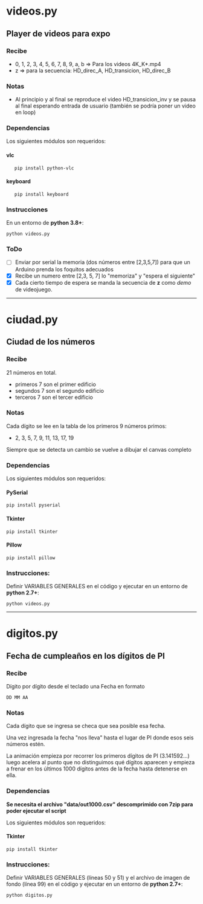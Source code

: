 # videos.py

## Player de videos para expo

### Recibe

 - 0, 1, 2, 3, 4, 5, 6, 7, 8, 9, a, b => Para los videos 4K_K*.mp4
 - z => para la secuencia: HD_direc_A, HD_transicion, HD_direc_B

### Notas

 - Al principio y al final se reproduce el video HD_transicion_inv y se pausa al final esperando entrada de usuario (también se podría poner un video en loop)

### Dependencias

Los siguientes módulos son requeridos:

#### vlc

       pip install python-vlc

#### keyboard

       pip install keyboard

### Instrucciones

En un entorno de **python 3.8+**:

    python videos.py

### ToDo

- [ ] Enviar por serial la memoria (dos números entre [2,3,5,7]) para que un Arduino prenda los foquitos adecuados
- [x] Recibe un numero entre [2,3, 5, 7] lo "memoriza" y "espera el siguiente"
- [x] Cada cierto tiempo de espera se manda la secuencia de **z** como *demo* de videojuego.

---

# ciudad.py

## Ciudad de los números

### Recibe

21 números en total.
- primeros 7 son el primer edificio
- segundos 7 son el segundo edificio
- terceros 7 son el tercer edificio

### Notas

Cada dígito se lee en la tabla de los primeros 9 números primos:
- 2, 3, 5, 7, 9, 11, 13, 17, 19

Siempre que se detecta un cambio se vuelve a dibujar el canvas completo

### Dependencias

Los siguientes módulos son requeridos:

#### PySerial

    pip install pyserial

#### Tkinter

    pip install tkinter

#### Pillow

    pip install pillow

### Instrucciones:

Definir VARIABLES GENERALES en el código y ejecutar en un entorno de **python 2.7+**:

    python videos.py

---

# digitos.py

## Fecha de cumpleaños en los dígitos de PI

### Recibe

Dígito por dígito desde el teclado una Fecha en formato

    DD MM AA

### Notas

Cada dígito que se ingresa se checa que sea posible esa fecha.

Una vez ingresada la fecha "nos lleva" hasta el lugar de PI donde esos seis números estén.

La animación empieza por recorrer los primeros dígitos de PI (3.141592...) luego acelera al punto que no distinguimos qué dígitos aparecen y empieza a frenar en los últimos 1000 dígitos antes de la fecha hasta detenerse en ella.

### Dependencias

**Se necesita el archivo "data/out1000.csv" descomprimido con 7zip para poder ejecutar el script**

Los siguientes módulos son requeridos:

#### Tkinter

    pip install tkinter

### Instrucciones:

Definir VARIABLES GENERALES (líneas 50 y 51) y el archivo de imagen de fondo (línea 99) en el código y ejecutar en un entorno de **python 2.7+**:

    python digitos.py
